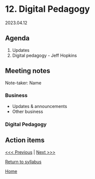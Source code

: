 # 12. Digital Pedagogy

2023.04.12

## Agenda
1. Updates
2. Digital pedagogy - Jeff Hopkins

## Meeting notes
Note-taker: Name

### Business
- Updates & announcements
- Other business

### Digital Pedagogy



## Action items


[<<< Previous]() | [Next >>>]()

[Return to syllabus](../syllabus.md)

[Home](../README.md)
